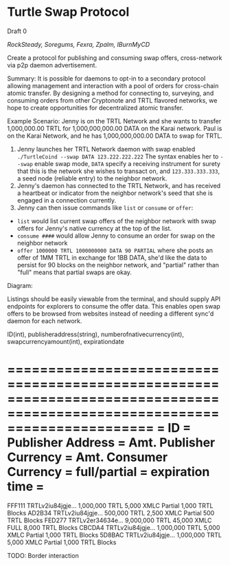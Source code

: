 # Turtle Swap Protocol
Draft 0





*RockSteady, Soregums, Fexra, Zpalm, IBurnMyCD*

Create a protocol for publishing and consuming swap offers, cross-network via p2p daemon advertisement.

Summary: It is possible for daemons to opt-in to a secondary protocol allowing management and interaction with a pool of orders for cross-chain atomic transfer.
By designing a method for connecting to, surveying, and consuming orders from other Cryptonote and TRTL flavored networks, we hope to create opportunities for decentralized atomic transfer.

Example Scenario: Jenny is on the TRTL Network and she wants to transfer 1,000,000.00 TRTL for 1,000,000,000.00 DATA on the Karai network. Paul is on the Karai Network, and he has 1,000,000,000.00 DATA to swap for TRTL.

1. Jenny launches her TRTL Network daemon with swap enabled ```./TurtleCoind --swap DATA 123.222.222.222```
The syntax enables her to `--swap` enable swap mode, `DATA` specify a receiving instrument for surety that this is the network she wishes to transact on, and `123.333.333.333`, a seed node (reliable entry) to the neighbor network.
2. Jenny's daemon has connected to the TRTL Network, and has received a heartbeat or indicator from the neighbor network's seed that she is engaged in a connection currently.
3. Jenny can then issue commands like `list` or `consume` or `offer`:
  - `list` would list current swap offers of the neighbor network with swap offers for Jenny's native currency at the top of the list.
  - `consume ####` would allow Jenny to consume an order for swap on the neighbor network
  - `offer 1000000 TRTL 1000000000 DATA 90 PARTIAL` where she posts an offer of 1MM TRTL in exchange for 1BB DATA, she'd like the data to persist for 90 blocks on the neighbor network, and "partial" rather than "full" means that partial swaps are okay.
  
Diagram:

Listings should be easily viewable from the terminal, and should supply API endpoints for explorers to consume the offer data. This enables open swap offers to be browsed from websites instead of needing a different sync'd daemon for each network.

ID(int), publisheraddress(string), numberofnativecurrency(int), swapcurrencyamount(int), expirationdate

==========================================================================================================================
=  ID  =  Publisher Address  =  Amt. Publisher Currency  =  Amt. Consumer Currency  =  full/partial  =  expiration time  =
==========================================================================================================================

 FFF111   TRTLv2iu84jgje...         1,000,000 TRTL               5,000 XMLC            Partial        1,000 TRTL Blocks
 AD2B34   TRTLv2iu84jgje...           500,000 TRTL               2,500 XMLC            Partial          500 TRTL Blocks
 FED277   TRTLv2er34634e...         9,000,000 TRTL              45,000 XMLC             FULL          8,000 TRTL Blocks
 CBCDA4   TRTLv2iu84jgje...         1,000,000 TRTL               5,000 XMLC            Partial        1,000 TRTL Blocks
 5D8BAC   TRTLv2iu84jgje...         1,000,000 TRTL               5,000 XMLC            Partial        1,000 TRTL Blocks
 
 
 
 TODO: Border interaction
